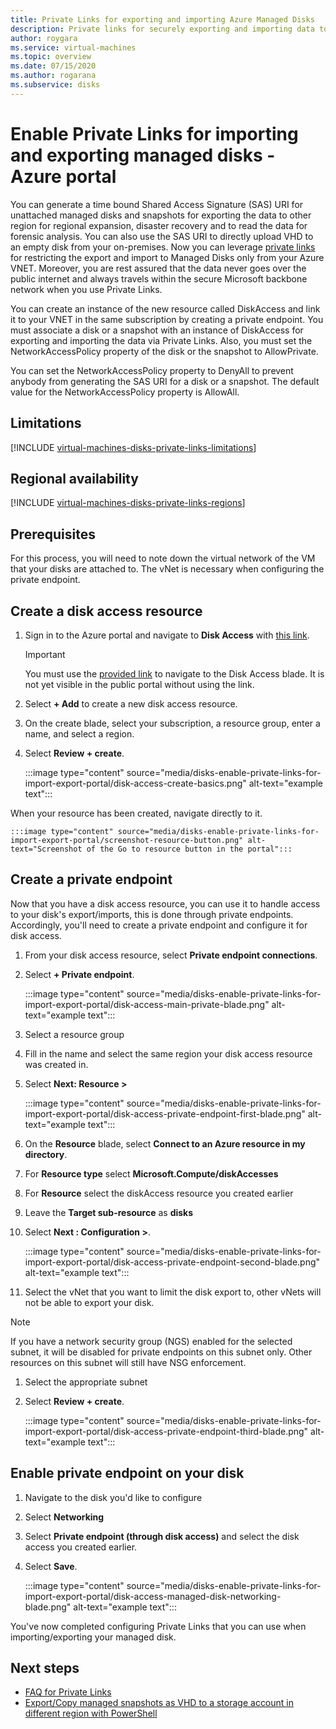 ```yaml
---
title: Private Links for exporting and importing Azure Managed Disks 
description: Private links for securely exporting and importing data to Azure Managed Disks
author: roygara
ms.service: virtual-machines
ms.topic: overview
ms.date: 07/15/2020
ms.author: rogarana
ms.subservice: disks
---
```


# Enable Private Links for importing and exporting managed disks - Azure portal

You can generate a time bound Shared Access Signature (SAS) URI for unattached managed disks and snapshots for exporting the data to other region for regional expansion, disaster recovery and to read the data for forensic analysis. You can also use the SAS URI to directly upload VHD to an empty disk from your on-premises.  Now you can leverage [private links](../private-link/private-link-overview.md) for restricting the export and import to Managed Disks only from your Azure VNET. Moreover, you are rest assured that the data never goes over the public internet and always travels within the secure Microsoft backbone network when you use Private Links. 

You can create an instance of the new resource called DiskAccess and link it to your VNET in the same subscription by creating a private endpoint. You must associate a disk or a snapshot with an instance of DiskAccess for exporting and importing the data via Private Links. Also, you must set the NetworkAccessPolicy property of the disk or the snapshot to AllowPrivate. 

You can set the NetworkAccessPolicy property to DenyAll to prevent anybody from generating the SAS URI for a disk or a snapshot. The default value for the NetworkAccessPolicy property is AllowAll.

## Limitations

[!INCLUDE [virtual-machines-disks-private-links-limitations](../../includes/virtual-machines-disks-private-links-limitations.md)]

## Regional availability

[!INCLUDE [virtual-machines-disks-private-links-regions](../../includes/virtual-machines-disks-private-links-regions.md)]

## Prerequisites

For this process, you will need to note down the virtual network of the VM that your disks are attached to. The vNet is necessary when configuring the private endpoint.

## Create a disk access resource

1. Sign in to the Azure portal and navigate to **Disk Access** with [this link](https://aka.ms/disksprivatelinks).

    > [!IMPORTANT]
    > You must use the [provided link](https://aka.ms/disksprivatelinks) to navigate to the Disk Access blade. It is not yet visible in the public portal without using the link.

1. Select **+ Add** to create a new disk access resource.
1. On the create blade, select your subscription, a resource group, enter a name, and select a region.
1. Select **Review + create**.

    :::image type="content" source="media/disks-enable-private-links-for-import-export-portal/disk-access-create-basics.png" alt-text="example text":::

When your resource has been created, navigate directly to it.

    :::image type="content" source="media/disks-enable-private-links-for-import-export-portal/screenshot-resource-button.png" alt-text="Screenshot of the Go to resource button in the portal":::

## Create a private endpoint

Now that you have a disk access resource, you can use it to handle access to your disk's export/imports, this is done through private endpoints. Accordingly, you'll need to create a private endpoint and configure it for disk access.

1. From your disk access resource, select **Private endpoint connections**.
1. Select **+ Private endpoint**.

    :::image type="content" source="media/disks-enable-private-links-for-import-export-portal/disk-access-main-private-blade.png" alt-text="example text":::

1. Select a resource group
1. Fill in the name and select the same region your disk access resource was created in.
1. Select **Next: Resource >**

    :::image type="content" source="media/disks-enable-private-links-for-import-export-portal/disk-access-private-endpoint-first-blade.png" alt-text="example text":::

1. On the **Resource** blade, select **Connect to an Azure resource in my directory**.
1. For **Resource type** select **Microsoft.Compute/diskAccesses**
1. For **Resource** select the diskAccess resource you created earlier
1. Leave the **Target sub-resource** as **disks**
1. Select **Next : Configuration >**.

    :::image type="content" source="media/disks-enable-private-links-for-import-export-portal/disk-access-private-endpoint-second-blade.png" alt-text="example text":::

1. Select the vNet that you want to limit the disk export to, other vNets will not be able to export your disk.

> [!NOTE]
> If you have a network security group (NGS) enabled for the selected subnet, it will be disabled for private endpoints on this subnet only. Other resources on this subnet will still have NSG enforcement.

1. Select the appropriate subnet
1. Select **Review + create**.

    :::image type="content" source="media/disks-enable-private-links-for-import-export-portal/disk-access-private-endpoint-third-blade.png" alt-text="example text":::

## Enable private endpoint on your disk

1. Navigate to the disk you'd like to configure
1. Select **Networking**
1. Select **Private endpoint (through disk access)** and select the disk access you created earlier.
1. Select **Save**.

    :::image type="content" source="media/disks-enable-private-links-for-import-export-portal/disk-access-managed-disk-networking-blade.png" alt-text="example text":::

You've now completed configuring Private Links that you can use when importing/exporting your managed disk.

## Next steps

- [FAQ for Private Links](linux/faq-for-disks.md#private-links-for-securely-exporting-and-importing-managed-disks)
- [Export/Copy managed snapshots as VHD to a storage account in different region with PowerShell](../scripts/virtual-machines-windows-powershell-sample-copy-snapshot-to-storage-account.md)
